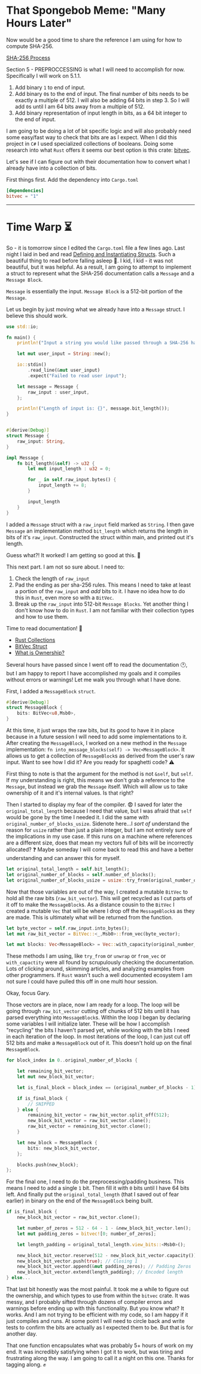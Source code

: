 # That Spongebob Meme: "Many Hours Later"

Now would be a good time to share the reference I am using for how to compute SHA-256.

[SHA-256 Process](https://csrc.nist.gov/csrc/media/publications/fips/180/4/final/documents/fips180-4-draft-aug2014.pdf)

Section 5 - PREPROCCESSING is what I will need to accomplish for now. Specifically I will work on 5.1.1.

1. Add binary `1` to end of input.
2. Add binary `0`s to the end of input. The final number of bits needs to be exactly a multiple of 512. I will also be adding 64 bits in step 3. So I will add `0`s until I am 64 bits away from a multiple of 512.
3. Add binary representation of input length in bits, as a 64 bit integer to the end of input.

I am going to be doing a lot of bit specific logic and will also probably need some easy/fast way to check that bits are as I expect. When I did this project in `C#` I used specialized collections of booleans. Doing some research into what `Rust` offers it seems our best option is this crate: [bitvec](https://docs.rs/bitvec/latest/bitvec/).

Let's see if I can figure out with their documentation how to convert what I already have into a collection of bits.

First things first. Add the dependency into `Cargo.toml`

```toml
[dependencies]
bitvec = "1"
```
***

# Time Warp :hourglass_flowing_sand:

So - it is tomorrow since I edited the `Cargo.toml` file a few lines ago. Last night I laid in bed and read [Defining and Instantiating Structs](https://doc.rust-lang.org/book/ch05-01-defining-structs.html). Such a beautiful thing to read before falling asleep :rose:. I kid, I kid - it was not beautiful, but it was helpful. As a result, I am going to attempt to implement a struct to represent what the SHA-256 documentation calls a `Message` and a `Message Block`.

`Message` is essentially the input. `Message Block` is a 512-bit portion of the `Message`.

Let us begin by just moving what we already have into a `Message` struct. I believe this should work.

```Rust
use std::io;

fn main() {
    println!("Input a string you would like passed through a SHA-256 hashing algorithm.");

    let mut user_input = String::new();

    io::stdin()
        .read_line(&mut user_input)
        .expect("Failed to read user input");

    let message = Message {
    	raw_input : user_input,
    };

	println!("Length of input is: {}", message.bit_length());
}


#[derive(Debug)]
struct Message {
	raw_input: String,
}

impl Message {
	fn bit_length(&self) -> u32 {
		let mut input_length : u32 = 0;

		for _ in self.raw_input.bytes() {
			input_length += 8;
		}

		input_length
	}
}
```

I added a `Message` struct with a `raw_input` field marked as `String`. I then gave `Message` an implementation method `bit_length` which returns the length in bits of it's `raw_input`. Constructed the struct within main, and printed out it's length.

Guess what?! It worked! I am getting so good at this. :star_struck:

This next part. I am not so sure about. I need to:

1. Check the length of `raw_input`
2. Pad the ending as per sha-256 rules. This means I need to take at least a portion of the `raw_input` and *_add_* bits to it. I have no idea how to do this in `Rust`, even more so with a `BitVec`.
3. Break up the `raw_input` into 512-bit `Message Blocks`. Yet another thing I don't know how to do in `Rust`. I am not familiar with their collection types and how to use them.

Time to read documentation! :scroll:

- [Rust Collections](https://doc.rust-lang.org/std/collections/index.html)
- [BitVec Struct](https://docs.rs/bitvec/latest/bitvec/vec/struct.BitVec.html)
- [What is Ownership?](https://doc.rust-lang.org/book/ch04-01-what-is-ownership.html)

Several hours have passed since I went off to read the documentation :clock1:, but I am happy to report I have accomplished my goals and it compiles without errors or warnings! Let me walk you through what I have done.

First, I added a `MessageBlock` `struct`.
```Rust
#[derive(Debug)]
struct MessageBlock {
	bits: BitVec<u8,Msb0>,
}
```

At this time, it just wraps the raw bits, but its good to have it in place because in a future session I will need to add some implementations to it. After creating the `MessageBlock`, I worked on a new method in the `Message` implementation: `fn into_message_blocks(self) -> Vec<MessageBlock>`. It allows us to get a collection of `MessageBlock`s as derived from the user's raw input. Want to see how I did it? Are you ready for spaghetti code? :warning:

First thing to note is that the argument for the method is not `&self`, but `self`. If my understanding is right, this means we don't grab a reference to the `Message`, but instead we grab the `Message` itself. Which will allow us to take ownership of it and it's internal values. Is that right?

Then I started to display my fear of the compiler. :fearful: I saved for later the `original_total_length` because I need that value, but I was afraid that `self` would be gone by the time I needed it. I did the same with `original_number_of_blocks_usize`. Sidenote here...I *sort of* understand the reason for `usize` rather than just a plain integer, but I am not entirely sure of the implications in my use case. If this runs on a machine where references are a different size, does that mean my vectors full of bits will be incorrectly allocated? :question: Maybe someday I will come back to read this and have a better understanding and can answer this for myself.
```Rust
let original_total_length = self.bit_length();
let original_number_of_blocks = self.number_of_blocks();
let original_number_of_blocks_usize = usize::try_from(original_number_of_blocks).unwrap();
```

Now that those variables are out of the way, I created a mutable `BitVec` to hold all the raw bits (`raw_bit_vector`). This will get recycled as I cut parts of it off to make the `MessageBlock`s. As a distance cousin to the `BitVec` I created a mutable `Vec` that will be where I drop off the `MessageBlock`s as they are made. This is ultimately what will be returned from the function.
```Rust
let byte_vector = self.raw_input.into_bytes();
let mut raw_bit_vector = BitVec::<_,Msb0>::from_vec(byte_vector);

let mut blocks: Vec<MessageBlock> = Vec::with_capacity(original_number_of_blocks_usize);
```

These methods I am using, like `try_from` or `unwrap` or `from_vec` or `with_capactity` were all found by scrupulously checking the documentation. Lots of clicking around, skimming articles, and analyzing examples from other programmers. If `Rust` wasn't such a well documented ecosystem I am not sure I could have pulled this off in one multi hour session. 

Okay, focus Gary.

Those vectors are in place, now I am ready for a loop. The loop will be going through `raw_bit_vector` cutting off chunks of 512 bits until it has parsed everything into `MessageBlock`s. Within the loop I began by declaring some variables I will initialize later. These will be how I accomplish "recycling" the bits I haven't parsed yet, while working with the bits I need in each iteration of the loop. In most iterations of the loop, I can just cut off 512 bits and make a `MessageBlock` out of it. This doesn't hold up on the final `MessageBlock`.
```Rust
for block_index in 0..original_number_of_blocks {

	let remaining_bit_vector;
	let mut new_block_bit_vector;

	let is_final_block = block_index == (original_number_of_blocks - 1);

	if is_final_block {
		// SNIPPED
	} else {
		remaining_bit_vector = raw_bit_vector.split_off(512);
		new_block_bit_vector = raw_bit_vector.clone();
		raw_bit_vector = remaining_bit_vector.clone();
	}

	let new_block = MessageBlock {
		bits: new_block_bit_vector,
	};

	blocks.push(new_block);
};
```

For the final one, I need to do the preprocessing/padding business. This means I need to add a single `1` bit. Then fill it with `0` bits until I have 64 bits left. And finally put the `original_total_length` (that I saved out of fear earlier) in binary on the end of the `MessageBlock` being built.
```Rust
if is_final_block {
	new_block_bit_vector = raw_bit_vector.clone();

	let number_of_zeros = 512 - 64 - 1 - &new_block_bit_vector.len();
	let mut padding_zeros = bitvec![0; number_of_zeros];

	let length_padding = original_total_length.view_bits::<Msb0>();

	new_block_bit_vector.reserve(512 - new_block_bit_vector.capacity()); // Ensure we can hold 512 bits.
	new_block_bit_vector.push(true); // Closing 1
	new_block_bit_vector.append(&mut padding_zeros); // Padding Zeros
	new_block_bit_vector.extend(length_padding); // Encoded length
} else...
```

That last bit honestly was the most painful. It took me a while to figure out the ownership, and which types to use from within the `bitvec` crate. It was messy, and I probably sifted through dozens of compiler errors and warnings before ending up with this functionality. But you know what? It works. And I am not trying to be efficient with my code, so I am happy if it just compiles and runs. At some point I will need to circle back and write tests to confirm the bits are actually as I expected them to be. But that is for another day.

That one function encapsulates what was probably 5+ hours of work on my end. It was incredibly satisfying when I got it to work, but was tiring and frustrating along the way. I am going to call it a night on this one. Thanks for tagging along. :fist:
